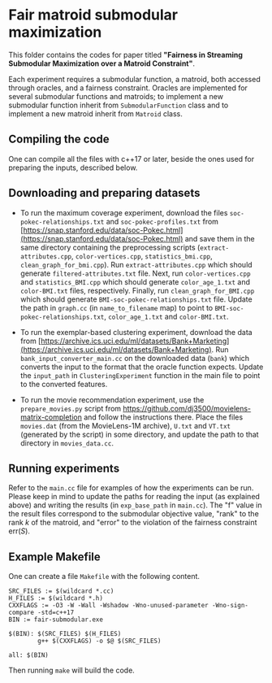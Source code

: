 # Fair matroid submodular maximization

This folder contains the codes for paper titled **"Fairness in Streaming Submodular Maximization over a Matroid Constraint"**.

Each experiment requires a submodular function, a matroid, both accessed through oracles, and a fairness constraint.
Oracles are implemented for several submodular functions and matroids; to implement a new submodular
function inherit from `SubmodularFunction` class and to implement a new matroid inherit from `Matroid` class.

## Compiling the code

One can compile all the files with c++17 or later, beside the ones used for preparing the inputs, described below.

## Downloading and preparing datasets

* To run the maximum coverage experiment,
download the files `soc-pokec-relationships.txt` and `soc-pokec-profiles.txt` from [https://snap.stanford.edu/data/soc-Pokec.html](https://snap.stanford.edu/data/soc-Pokec.html) and save them in the same directory containing the preprocessing scripts (`extract-attributes.cpp`, `color-vertices.cpp`, `statistics_bmi.cpp`, `clean_graph_for_bmi.cpp`). Run `extract-attributes.cpp` which should generate `filtered-attributes.txt` file. Next, run `color-vertices.cpp` and `statistics_BMI.cpp` which should generate `color_age_1.txt` and `color-BMI.txt` files, respectively. Finally, run `clean_graph_for_BMI.cpp` which should generate `BMI-soc-pokec-relationships.txt` file. Update the path in `graph.cc` (in `name_to_filename` map) to point to `BMI-soc-pokec-relationships.txt`, `color_age_1.txt` and `color-BMI.txt`.

* To run the exemplar-based clustering experiment, download the data from [https://archive.ics.uci.edu/ml/datasets/Bank+Marketing](https://archive.ics.uci.edu/ml/datasets/Bank+Marketing). Run `bank_input_converter_main.cc` on the downloaded data (`bank`) which converts the input to the format that the oracle function expects. Update the `input_path` in `ClusteringExperiment` function in the main file to point to the converted features.

* To run the movie recommendation experiment, use the `prepare_movies.py` script from <https://github.com/dj3500/movielens-matrix-completion> and follow the instructions there. Place the files `movies.dat` (from the MovieLens-1M archive), `U.txt` and `VT.txt` (generated by the script) in some directory, and update the path to that directory in `movies_data.cc`.


## Running experiments

Refer to the `main.cc` file for examples of how the experiments can be run. Please keep in mind to update the paths for reading the input (as explained above)  and writing the results (in `exp_base_path` in `main.cc`).  The "f" value in the result files correspond to the submodular objective value, "rank" to the rank $k$ of the matroid, and "error" to the violation of the fairness constraint $\mathrm{err}(S)$.

## Example Makefile

One can create a file `Makefile` with the following content.

	SRC_FILES := $(wildcard *.cc)
	H_FILES := $(wildcard *.h)
	CXXFLAGS := -O3 -W -Wall -Wshadow -Wno-unused-parameter -Wno-sign-compare -std=c++17
	BIN := fair-submodular.exe

	$(BIN): $(SRC_FILES) $(H_FILES)
			g++ $(CXXFLAGS) -o $@ $(SRC_FILES)

	all: $(BIN)

Then running `make` will build the code.
